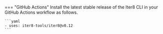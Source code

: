 === "GitHub Actions"
    Install the latest stable release of the Iter8 CLI in your GitHub Actions workflow as follows.

    ```yaml
    - uses: iter8-tools/iter8@v0.12
    ```
